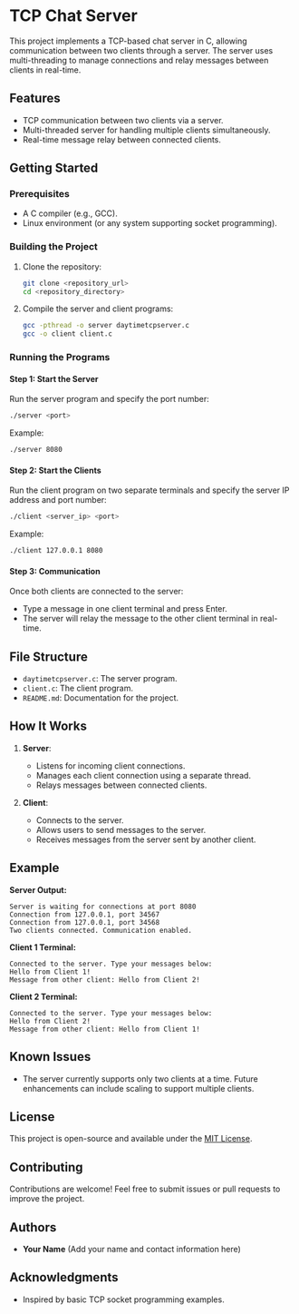 # TCP Chat Server

This project implements a TCP-based chat server in C, allowing communication between two clients through a server. The server uses multi-threading to manage connections and relay messages between clients in real-time.

## Features
- TCP communication between two clients via a server.
- Multi-threaded server for handling multiple clients simultaneously.
- Real-time message relay between connected clients.

## Getting Started

### Prerequisites
- A C compiler (e.g., GCC).
- Linux environment (or any system supporting socket programming).

### Building the Project

1. Clone the repository:
   ```bash
   git clone <repository_url>
   cd <repository_directory>
   ```

2. Compile the server and client programs:
   ```bash
   gcc -pthread -o server daytimetcpserver.c
   gcc -o client client.c
   ```

### Running the Programs

#### Step 1: Start the Server
Run the server program and specify the port number:
```bash
./server <port>
```
Example:
```bash
./server 8080
```

#### Step 2: Start the Clients
Run the client program on two separate terminals and specify the server IP address and port number:
```bash
./client <server_ip> <port>
```
Example:
```bash
./client 127.0.0.1 8080
```

#### Step 3: Communication
Once both clients are connected to the server:
- Type a message in one client terminal and press Enter.
- The server will relay the message to the other client terminal in real-time.

## File Structure
- `daytimetcpserver.c`: The server program.
- `client.c`: The client program.
- `README.md`: Documentation for the project.

## How It Works
1. **Server**:
   - Listens for incoming client connections.
   - Manages each client connection using a separate thread.
   - Relays messages between connected clients.

2. **Client**:
   - Connects to the server.
   - Allows users to send messages to the server.
   - Receives messages from the server sent by another client.

## Example

**Server Output:**
```
Server is waiting for connections at port 8080
Connection from 127.0.0.1, port 34567
Connection from 127.0.0.1, port 34568
Two clients connected. Communication enabled.
```

**Client 1 Terminal:**
```
Connected to the server. Type your messages below:
Hello from Client 1!
Message from other client: Hello from Client 2!
```

**Client 2 Terminal:**
```
Connected to the server. Type your messages below:
Hello from Client 2!
Message from other client: Hello from Client 1!
```

## Known Issues
- The server currently supports only two clients at a time. Future enhancements can include scaling to support multiple clients.

## License
This project is open-source and available under the [MIT License](LICENSE).

## Contributing
Contributions are welcome! Feel free to submit issues or pull requests to improve the project.

## Authors
- **Your Name** (Add your name and contact information here)

## Acknowledgments
- Inspired by basic TCP socket programming examples.
